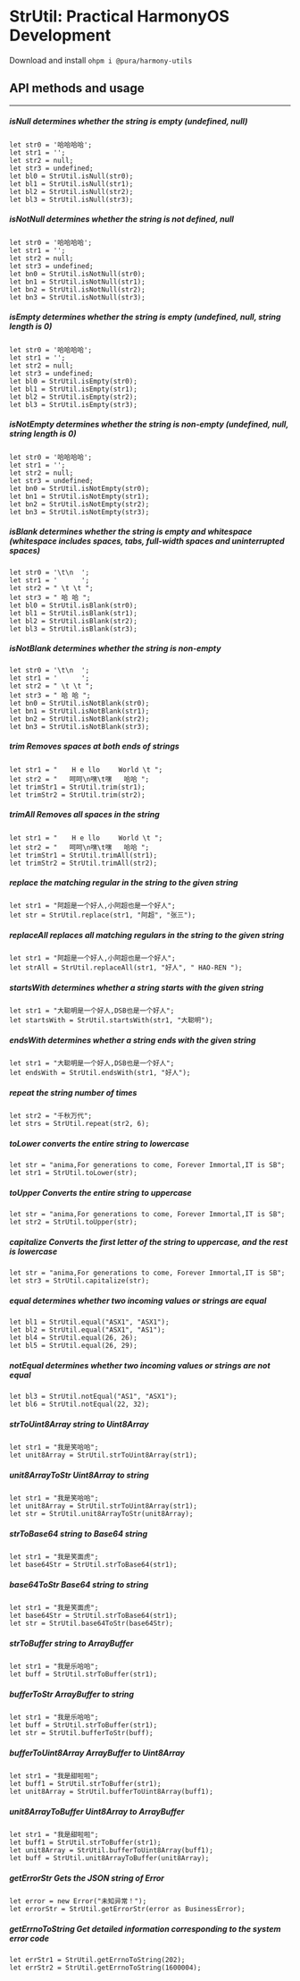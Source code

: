 # StrUtil: Practical HarmonyOS Development


Download and install
`ohpm i @pura/harmony-utils`  


## API methods and usage

------

##### isNull determines whether the string is empty (undefined, null)

```
let str0 = '哈哈哈哈';
let str1 = '';
let str2 = null;
let str3 = undefined;
let bl0 = StrUtil.isNull(str0);
let bl1 = StrUtil.isNull(str1);
let bl2 = StrUtil.isNull(str2);
let bl3 = StrUtil.isNull(str3);
```

##### isNotNull determines whether the string is not defined, null

```
let str0 = '哈哈哈哈';
let str1 = '';
let str2 = null;
let str3 = undefined;
let bn0 = StrUtil.isNotNull(str0);
let bn1 = StrUtil.isNotNull(str1);
let bn2 = StrUtil.isNotNull(str2);
let bn3 = StrUtil.isNotNull(str3);
```

##### isEmpty determines whether the string is empty (undefined, null, string length is 0)

```
let str0 = '哈哈哈哈';
let str1 = '';
let str2 = null;
let str3 = undefined;
let bl0 = StrUtil.isEmpty(str0);
let bl1 = StrUtil.isEmpty(str1);
let bl2 = StrUtil.isEmpty(str2);
let bl3 = StrUtil.isEmpty(str3);
```

##### isNotEmpty determines whether the string is non-empty (undefined, null, string length is 0)

```
let str0 = '哈哈哈哈';
let str1 = '';
let str2 = null;
let str3 = undefined;
let bn0 = StrUtil.isNotEmpty(str0);
let bn1 = StrUtil.isNotEmpty(str1);
let bn2 = StrUtil.isNotEmpty(str2);
let bn3 = StrUtil.isNotEmpty(str3);
```

##### isBlank determines whether the string is empty and whitespace (whitespace includes spaces, tabs, full-width spaces and uninterrupted spaces)

```
let str0 = '\t\n  ';
let str1 = '      ';
let str2 = " \t \t ";
let str3 = " 哈 哈 ";
let bl0 = StrUtil.isBlank(str0);
let bl1 = StrUtil.isBlank(str1);
let bl2 = StrUtil.isBlank(str2);
let bl3 = StrUtil.isBlank(str3);
```

##### isNotBlank determines whether the string is non-empty

```
let str0 = '\t\n  ';
let str1 = '      ';
let str2 = " \t \t ";
let str3 = " 哈 哈 ";
let bn0 = StrUtil.isNotBlank(str0);
let bn1 = StrUtil.isNotBlank(str1);
let bn2 = StrUtil.isNotBlank(str2);
let bn3 = StrUtil.isNotBlank(str3);
```

##### trim Removes spaces at both ends of strings

```
let str1 = " 　 H e llo  　 World \t ";
let str2 = "   呵呵\n嘿\t嘿   哈哈 ";
let trimStr1 = StrUtil.trim(str1);
let trimStr2 = StrUtil.trim(str2);
```

##### trimAll Removes all spaces in the string

```
let str1 = " 　 H e llo  　 World \t ";
let str2 = "   呵呵\n嘿\t嘿   哈哈 ";
let trimStr1 = StrUtil.trimAll(str1);
let trimStr2 = StrUtil.trimAll(str2);
```

##### replace the matching regular in the string to the given string

```
let str1 = "阿超是一个好人,小阿超也是一个好人";
let str = StrUtil.replace(str1, "阿超", "张三");
```

##### replaceAll replaces all matching regulars in the string to the given string

```
let str1 = "阿超是一个好人,小阿超也是一个好人";
let strAll = StrUtil.replaceAll(str1, "好人", " HAO-REN ");
```

##### startsWith determines whether a string starts with the given string

```
let str1 = "大聪明是一个好人,DSB也是一个好人";
let startsWith = StrUtil.startsWith(str1, "大聪明");
```

##### endsWith determines whether a string ends with the given string

```
let str1 = "大聪明是一个好人,DSB也是一个好人";
let endsWith = StrUtil.endsWith(str1, "好人");
```

##### repeat the string number of times

```
let str2 = "千秋万代";
let strs = StrUtil.repeat(str2, 6);
```

##### toLower converts the entire string to lowercase

```
let str = "anima,For generations to come, Forever Immortal,IT is SB";
let str1 = StrUtil.toLower(str);
```

##### toUpper Converts the entire string to uppercase

```
let str = "anima,For generations to come, Forever Immortal,IT is SB";
let str2 = StrUtil.toUpper(str);
```

##### capitalize Converts the first letter of the string to uppercase, and the rest is lowercase

```
let str = "anima,For generations to come, Forever Immortal,IT is SB";
let str3 = StrUtil.capitalize(str);
```

##### equal determines whether two incoming values ​​or strings are equal

```
let bl1 = StrUtil.equal("ASX1", "ASX1");
let bl2 = StrUtil.equal("ASX1", "AS1");
let bl4 = StrUtil.equal(26, 26);
let bl5 = StrUtil.equal(26, 29);
```

##### notEqual determines whether two incoming values ​​or strings are not equal

```
let bl3 = StrUtil.notEqual("AS1", "ASX1");
let bl6 = StrUtil.notEqual(22, 32);
```

##### strToUint8Array string to Uint8Array

```
let str1 = "我是笑哈哈";
let unit8Array = StrUtil.strToUint8Array(str1);
```

##### unit8ArrayToStr Uint8Array to string

```
let str1 = "我是笑哈哈";
let unit8Array = StrUtil.strToUint8Array(str1);
let str = StrUtil.unit8ArrayToStr(unit8Array);
```

##### strToBase64 string to Base64 string

```
let str1 = "我是笑面虎";
let base64Str = StrUtil.strToBase64(str1);
```

##### base64ToStr Base64 string to string

```
let str1 = "我是笑面虎";
let base64Str = StrUtil.strToBase64(str1);
let str = StrUtil.base64ToStr(base64Str);
```

##### strToBuffer string to ArrayBuffer

```
let str1 = "我是乐哈哈";
let buff = StrUtil.strToBuffer(str1);
```

##### bufferToStr ArrayBuffer to string

```
let str1 = "我是乐哈哈";
let buff = StrUtil.strToBuffer(str1);
let str = StrUtil.bufferToStr(buff);
```

##### bufferToUint8Array ArrayBuffer to Uint8Array

```
let str1 = "我是甜啦啦";
let buff1 = StrUtil.strToBuffer(str1);
let unit8Array = StrUtil.bufferToUint8Array(buff1);
```

##### unit8ArrayToBuffer Uint8Array to ArrayBuffer

```
let str1 = "我是甜啦啦";
let buff1 = StrUtil.strToBuffer(str1);
let unit8Array = StrUtil.bufferToUint8Array(buff1);
let buff = StrUtil.unit8ArrayToBuffer(unit8Array);
```

##### getErrorStr Gets the JSON string of Error

```
let error = new Error("未知异常！");
let errorStr = StrUtil.getErrorStr(error as BusinessError);
```

##### getErrnoToString Get detailed information corresponding to the system error code

```
let errStr1 = StrUtil.getErrnoToString(202);
let errStr2 = StrUtil.getErrnoToString(1600004);
```


